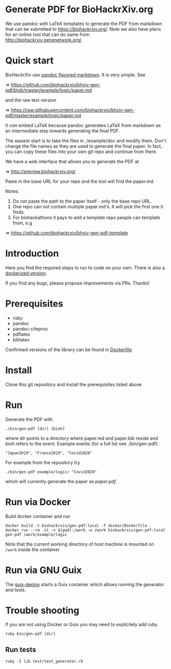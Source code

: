 # Generate PDF for BioHackrXiv.org

We use pandoc with LaTeX templates to generate the PDF from markdown
that can be submitted to https://biohackrxiv.org/. Note we also have plans for
an online tool that can do same from
http://biohackrxiv.genenetwork.org/.


# Quick start

BioHackrXiv use [pandoc flavored markdown](https://pandoc.org/MANUAL.html#pandocs-markdown). It is very simple. See

=> https://github.com/biohackrxiv/bhxiv-gen-pdf/blob/master/example/logic/paper.md

and the raw text version

=> https://raw.githubusercontent.com/biohackrxiv/bhxiv-gen-pdf/master/example/logic/paper.md

It *can* embed LaTeX because pandoc generates LaTeX from markdown as an intermediate step towards generating the final PDF.

The easiest start is to take the files in ./example/doc and modify them. Don't change the file names as they are used to generate the final paper. In fact, you can copy these files into your own git repo and continue from there.

We have a web interface that allows you to generate the PDF at

=> http://preview.biohackrxiv.org/

Paste in the base URL for your repo and the tool will find the paper.md.

Notes:

1. Do not paste the path to the paper itself - only the base repo URL.
2. One repo can not contain multiple paper.md's. It will pick the first one it finds.
3. For biohackathons it pays to add a template repo people can template from, e.g

=> https://github.com/biohackrxiv/bhxiv-gen-pdf-template

# Introduction


Here you find the required steps to run to code on your own. There is also a [dockerized version](#run-via-docker).

If you find any bugs, please propose improvements via PRs. Thanks!

# Prerequisites

- ruby
- pandoc
- pandoc-citeproc
- pdflatex
- biblatex

Confirmed versions of the library can be found in [Dockerfile](https://github.com/biohackrxiv/bhxiv-gen-pdf/blob/master/docker/Dockerfile)

# Install

Clone this git repository and install the prerequisites listed above

# Run

Generate the PDF with

    ./bin/gen-pdf [dir] [bioh]

where *dir* points to a directory where paper.md and paper.bib reside
and *bioh* refers to the event. Example events (for a full list see ./bin/gen-pdf):

    "Japan2019", "France2019", "Covid2020"

For example from the repository try

    ./bin/gen-pdf example/logic/ "Covid2020"

which will currently generate the paper as *paper.pdf*.

# Run via Docker

Build docker container and run

    docker build -t biohackrxiv/gen-pdf:local -f docker/Dockerfile .
    docker run --rm -it -v $(pwd):/work -w /work biohackrxiv/gen-pdf:local gen-pdf /work/example/logic

Note that the current working directory of host machine is mounted on `/work` inside the container

# Run via GNU Guix

The [guix-deploy](./.guix-deploy) starts a Guix container which allows running
the generator and tests.

# Trouble shooting

If you are not using Docker or Guix you may need to explicitely add ruby

    ruby bin/gen-pdf [dir]

## Run tests

    ruby -I lib test/test_generator.rb
